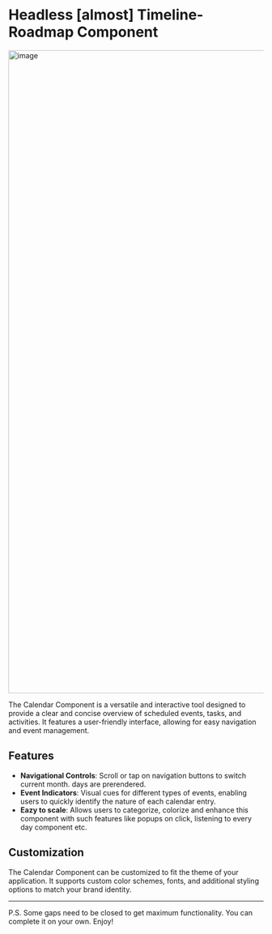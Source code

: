 # Headless [almost] Timeline-Roadmap Component


<img width="1270" alt="image" src="https://github.com/SemX74/headless-timeline-roadmap/assets/88790026/29fef14d-28f4-4a6c-8c76-3d4ea98a05c5">

The Calendar Component is a versatile and interactive tool designed to provide a clear and concise overview of scheduled events, tasks, and activities. It features a user-friendly interface, allowing for easy navigation and event management.

## Features

- **Navigational Controls**: Scroll or tap on navigation buttons to switch current month. days are prerendered.
- **Event Indicators**: Visual cues for different types of events, enabling users to quickly identify the nature of each calendar entry.
- **Eazy to scale**: Allows users to categorize, colorize and enhance this component with such features like popups on click, listening to every day component etc.

## Customization

The Calendar Component can be customized to fit the theme of your application. It supports custom color schemes, fonts, and additional styling options to match your brand identity.

---
P.S. Some gaps need to be closed to get maximum functionality. You can complete it on your own. 
Enjoy!
